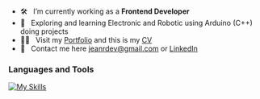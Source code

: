 - 🛠 &nbsp; I’m currently working as a <strong>Frontend Developer</strong>
- 🚀 &nbsp; Exploring and learning Electronic and Robotic using Arduino (C++) doing projects
- 👨‍💻 &nbsp; Visit my [Portfolio](https://jeanrondon.is-a.dev) and this is my [CV](https://rxresu.me/jeandv/cv-jean-rondon)
- 💬 &nbsp; Contact me here jeanrdev@gmail.com or [LinkedIn](https://linkedin.com/in/jeanrondon)

### Languages and Tools

[![My Skills](https://skillicons.dev/icons?i=js,ts,react,redux,tailwind,graphql)](https://jeanrondon.is-a.dev)